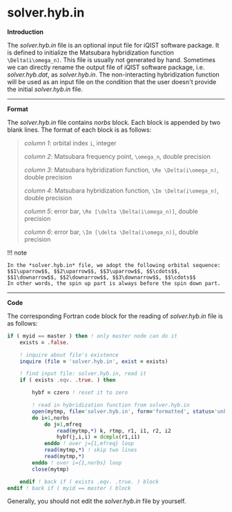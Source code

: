 # solver.hyb.in

**Introduction**

The *solver.hyb.in* file is an optional input file for iQIST software package. It is defined to initialize the Matsubara hybridization function ``\Delta(i\omega_n)``. This file is usually not generated by hand. Sometimes we can directly rename the output file of iQIST software package, i.e. *solver.hyb.dat*, as *solver.hyb.in*. The non-interacting hybridization function will be used as an input file on the condition that the user doesn't provide the initial *solver.hyb.in* file.

---

**Format**

The *solver.hyb.in* file contains *norbs* block. Each block is appended by two blank lines. The format of each block is as follows:

>
> *column 1*: orbital index ``i``, integer
>
> *column 2*: Matsubara frequency point, ``\omega_n``, double precision
>
> *column 3*: Matsubara hybridization function, ``\Re \Delta(i\omega_n)``, double precision
>
> *column 4*: Matsubara hybridization function, ``\Im \Delta(i\omega_n)``, double precision
>
> *column 5*: error bar, ``\Re [\delta \Delta(i\omega_n)]``, double precision
>
> *column 6*: error bar, ``\Im [\delta \Delta(i\omega_n)]``, double precision
>

!!! note

    In the *solver.hyb.in* file, we adopt the following orbital sequence:
    $$1\uparrow$$, $$2\uparrow$$, $$3\uparrow$$, $$\cdots$$, $$1\downarrow$$, $$2\downarrow$$, $$3\downarrow$$, $$\cdots$$
    In other words, the spin up part is always before the spin down part.

---

**Code**

The corresponding Fortran code block for the reading of *solver.hyb.in* file is as follows:

```fortran
if ( myid == master ) then ! only master node can do it
    exists = .false.

    ! inquire about file's existence
    inquire (file = 'solver.hyb.in', exist = exists)

    ! find input file: solver.hyb.in, read it
    if ( exists .eqv. .true. ) then

        hybf = czero ! reset it to zero

        ! read in hybridization function from solver.hyb.in
        open(mytmp, file='solver.hyb.in', form='formatted', status='unknown')
        do i=1,norbs
            do j=1,mfreq
                read(mytmp,*) k, rtmp, r1, i1, r2, i2
                hybf(j,i,i) = dcmplx(r1,i1)
            enddo ! over j={1,mfreq} loop
            read(mytmp,*) ! skip two lines
            read(mytmp,*)
        enddo ! over i={1,norbs} loop
        close(mytmp)

    endif ! back if ( exists .eqv. .true. ) block
endif ! back if ( myid == master ) block
```

Generally, you should not edit the *solver.hyb.in* file by yourself.
